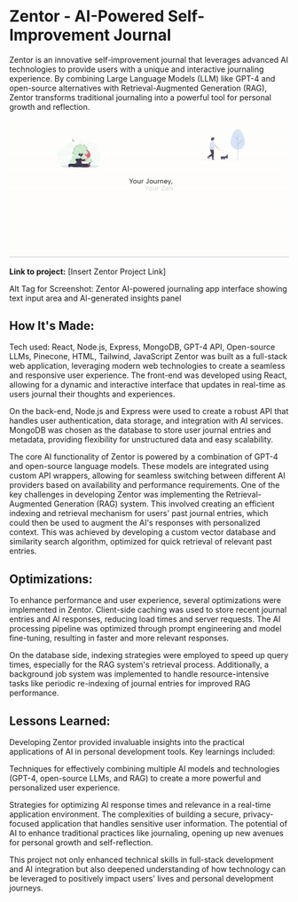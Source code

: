 # Zentor - AI-Powered Self-Improvement Journal
Zentor is an innovative self-improvement journal that leverages advanced AI technologies to provide users with a unique and interactive journaling experience. By combining Large Language Models (LLM) like GPT-4 and open-source alternatives with Retrieval-Augmented Generation (RAG), Zentor transforms traditional journaling into a powerful tool for personal growth and reflection.

<img src="ProjectOverview/Zentor.gif" alt="Zentor is a self-improvements Journal powered by LLM" />

**Link to project:** [Insert Zentor Project Link]

Alt Tag for Screenshot:
Zentor AI-powered journaling app interface showing text input area and AI-generated insights panel

## How It's Made:
Tech used: React, Node.js, Express, MongoDB, GPT-4 API, Open-source LLMs, Pinecone, HTML, Tailwind, JavaScript
Zentor was built as a full-stack web application, leveraging modern web technologies to create a seamless and responsive user experience. The front-end was developed using React, allowing for a dynamic and interactive interface that updates in real-time as users journal their thoughts and experiences.

On the back-end, Node.js and Express were used to create a robust API that handles user authentication, data storage, and integration with AI services. MongoDB was chosen as the database to store user journal entries and metadata, providing flexibility for unstructured data and easy scalability.

The core AI functionality of Zentor is powered by a combination of GPT-4 and open-source language models. These models are integrated using custom API wrappers, allowing for seamless switching between different AI providers based on availability and performance requirements.
One of the key challenges in developing Zentor was implementing the Retrieval-Augmented Generation (RAG) system. This involved creating an efficient indexing and retrieval mechanism for users' past journal entries, which could then be used to augment the AI's responses with personalized context. This was achieved by developing a custom vector database and similarity search algorithm, optimized for quick retrieval of relevant past entries.

## Optimizations:
To enhance performance and user experience, several optimizations were implemented in Zentor. Client-side caching was used to store recent journal entries and AI responses, reducing load times and server requests. The AI processing pipeline was optimized through prompt engineering and model fine-tuning, resulting in faster and more relevant responses.

On the database side, indexing strategies were employed to speed up query times, especially for the RAG system's retrieval process. Additionally, a background job system was implemented to handle resource-intensive tasks like periodic re-indexing of journal entries for improved RAG performance.

## Lessons Learned:
Developing Zentor provided invaluable insights into the practical applications of AI in personal development tools. Key learnings included:

Techniques for effectively combining multiple AI models and technologies (GPT-4, open-source LLMs, and RAG) to create a more powerful and personalized user experience.

Strategies for optimizing AI response times and relevance in a real-time application environment.
The complexities of building a secure, privacy-focused application that handles sensitive user information.
The potential of AI to enhance traditional practices like journaling, opening up new avenues for personal growth and self-reflection.

This project not only enhanced technical skills in full-stack development and AI integration but also deepened understanding of how technology can be leveraged to positively impact users' lives and personal development journeys.

